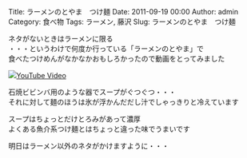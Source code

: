 Title: ラーメンのとやま　つけ麺
Date: 2011-09-19 00:00
Author: admin
Category: 食べ物
Tags: ラーメン, 藤沢
Slug: ラーメンのとやま　つけ麺

ネタがないときはラーメンに限る  
・・・というわけで何度か行っている「ラーメンのとやま」で  
食べたつけめんがなかなかおもしろかったので動画をとってみました

<object type="application/x-shockwave-flash" data="http://www.youtube.com/v/XXKJIoN3-vI" width="400" height="300"><param name="movie" value="http://www.youtube.com/v/XXKJIoN3-vI"></param><param name="quality" value="high"></param><param name="allowFullScreen" value="true"></param><!-- Fallback content -->[![](http://img.youtube.com/vi/XXKJIoN3-vI/0.jpg)YouTube
Video](http://www.youtube.com/watch?v=XXKJIoN3-vI)</object>

石焼ビビンバ用のような器でスープがぐつぐつ・・・  
それに対して麺のほうは氷が浮かんだだし汁でしゃっきりと冷えています

スープはちょっとだけとろみがあって濃厚  
よくある魚介系つけ麺とはちょっと違った味でうまいです

明日はラーメン以外のネタがかけますように・・・
